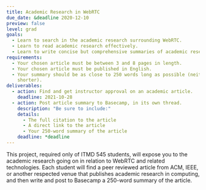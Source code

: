 ```yaml
---
title: Academic Research in WebRTC
due_date: &deadline 2020-12-10
preview: false
level: grad
goals:
  - Learn to search in the academic research surrounding WebRTC.
  - Learn to read academic research effectively.
  - Learn to write concise but comprehensive summaries of academic research.
requirements:
  - Your chosen article must be between 3 and 8 pages in length.
  - Your chosen article must be published in English.
  - Your summary should be as close to 250 words long as possible (neither substantially longer nor
    shorter).
deliverables:
  - action: Find and get instructor approval on an academic article.
    deadline: 2021-10-28
  - action: Post article summary to Basecamp, in its own thread.
    description: "Be sure to include:"
    details:
      - The full citation to the article
      - A direct link to the article
      - Your 250-word summary of the article
    deadline: *deadline
---
```


This project, required only of ITMD 545 students, will expose you to the academic research going on
in relation to WebRTC and related technologies. Each student will find a peer reviewed article from
ACM, IEEE, or another respected venue that publishes academic research in computing, and then write
and post to Basecamp a 250-word summary of the article.

